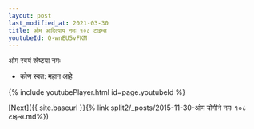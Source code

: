 ```yaml
---
layout: post
last_modified_at: 2021-03-30
title: ओम आदित्याय नमः १०८ टाइम्स
youtubeId: Q-wnEU5vFKM
---
```

 
 
 ओम स्वयं स्रेष्टया नमः  
 
 -  कोण स्वत: महान आहे 
 
  
 
  
 
 
 
 
 
 


{% include youtubePlayer.html id=page.youtubeId %}
 
[Next]({{ site.baseurl }}{% link  split2/_posts/2015-11-30-ओम योगीने नमः १०८ टाइम्स.md%})
 
